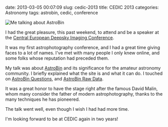 date: 2013-03-05 00:07:09
slug: cedic-2013
title: CEDIC 2013
categories: Astronomy
tags: astrobin, cedic, conference


![Me talking about AstroBin][]

I had the great pleasure, this past weekend, to attend and be a speaker at the
[Central European Deepsky Imaging Conference](http://cedic.at/).

It was my first astrophotography conference, and I had a great time giving
faces to a lot of names. I've met with many people I only knew online, and some
folks whose reputation had preceded them.

My talk was about [AstroBin](http://astrobin.com/) and its significance for the
amateur astronomy community. I briefly explained what the site is and what it
can do. I touched on [AstroBin Questions](http://questions.astrobin.com/), and
[AstroBin Raw Data](http://www.astrobin.com/help/rawdata/1/).

It was a great honor to have the stage right after the famous David Malin, whom
many consider the father of modern astrophotography, thanks to the many
techniques he has pioneered.

The talk went well, even though I wish I had had more time.

I'm looking forward to be at CEDIC again in two years!


[Me talking about AstroBin]: |filename|/images/2013_me_at_cedic.jpg
